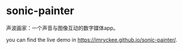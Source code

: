 # sonic-painter
声波画家：一个声音与图像互动的数字媒体app。

you can find the live demo in https://imryckee.github.io/sonic-painter/.
